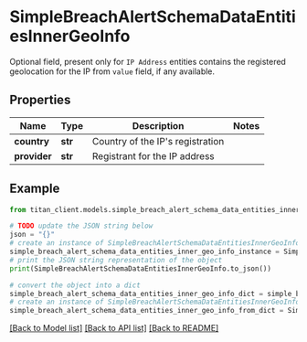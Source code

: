 # SimpleBreachAlertSchemaDataEntitiesInnerGeoInfo

Optional field, present only for `IP Address` entities contains the registered geolocation for the IP from `value` field, if any available.

## Properties

Name | Type | Description | Notes
------------ | ------------- | ------------- | -------------
**country** | **str** | Country of the IP&#39;s registration | 
**provider** | **str** | Registrant for the IP address | 

## Example

```python
from titan_client.models.simple_breach_alert_schema_data_entities_inner_geo_info import SimpleBreachAlertSchemaDataEntitiesInnerGeoInfo

# TODO update the JSON string below
json = "{}"
# create an instance of SimpleBreachAlertSchemaDataEntitiesInnerGeoInfo from a JSON string
simple_breach_alert_schema_data_entities_inner_geo_info_instance = SimpleBreachAlertSchemaDataEntitiesInnerGeoInfo.from_json(json)
# print the JSON string representation of the object
print(SimpleBreachAlertSchemaDataEntitiesInnerGeoInfo.to_json())

# convert the object into a dict
simple_breach_alert_schema_data_entities_inner_geo_info_dict = simple_breach_alert_schema_data_entities_inner_geo_info_instance.to_dict()
# create an instance of SimpleBreachAlertSchemaDataEntitiesInnerGeoInfo from a dict
simple_breach_alert_schema_data_entities_inner_geo_info_from_dict = SimpleBreachAlertSchemaDataEntitiesInnerGeoInfo.from_dict(simple_breach_alert_schema_data_entities_inner_geo_info_dict)
```
[[Back to Model list]](../README.md#documentation-for-models) [[Back to API list]](../README.md#documentation-for-api-endpoints) [[Back to README]](../README.md)


